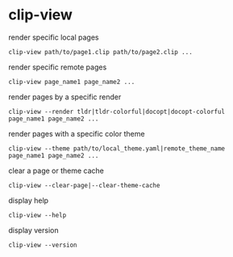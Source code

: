 # clip-view

render specific local pages

    clip-view path/to/page1.clip path/to/page2.clip ...

render specific remote pages

    clip-view page_name1 page_name2 ...

render pages by a specific render

    clip-view --render tldr|tldr-colorful|docopt|docopt-colorful page_name1 page_name2 ...

render pages with a specific color theme

    clip-view --theme path/to/local_theme.yaml|remote_theme_name page_name1 page_name2 ...

clear a page or theme cache

    clip-view --clear-page|--clear-theme-cache

display help

    clip-view --help

display version

    clip-view --version
